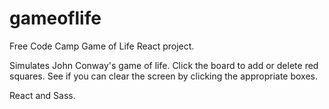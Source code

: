 # gameoflife

Free Code Camp Game of Life React project.

Simulates John Conway's game of life. Click the board to add or delete red squares. See if you can clear the screen by clicking the appropriate boxes.

React and Sass.
